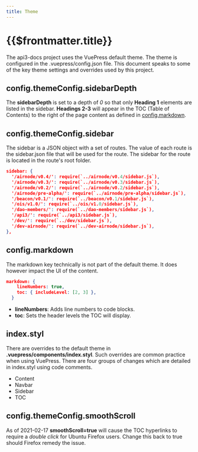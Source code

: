 ```yaml
---
title: Theme
---
```


# {{$frontmatter.title}}

<TocHeader />
<TOC class="table-of-contents" :include-level="[2,3]" />

The api3-docs project uses the VuePress default theme. The theme is configured
in the .vuepress/config.json file. This document speaks to some of the key theme
settings and overrides used by this project.

## config.themeConfig.sidebarDepth

The **sidebarDepth** is set to a depth of _0_ so that only **Heading 1**
elements are listed in the sidebar. **Headings 2-3** will appear in the TOC
(Table of Contents) to the right of the page content as defined in
[config.markdown](./theme.md#config-markdown).

## config.themeConfig.sidebar

The sidebar is a JSON object with a set of routes. The value of each route is
the sidebar.json file that will be used for the route. The sidebar for the route
is located in the route's root folder.

```json
sidebar: {
  '/airnode/v0.4/': require(`../airnode/v0.4/sidebar.js`),
  '/airnode/v0.3/': require(`../airnode/v0.3/sidebar.js`),
  '/airnode/v0.2/': require(`../airnode/v0.2/sidebar.js`),
  '/airnode/pre-alpha/': require(`../airnode/pre-alpha/sidebar.js`),
  '/beacon/v0.1/': require(`../beacon/v0.1/sidebar.js`),
  '/ois/v1.0/': require(`../ois/v1.0/sidebar.js`),
  '/dao-members/': require(`../dao-members/sidebar.js`),
  '/api3/': require(`../api3/sidebar.js`),
  '/dev/': require(`../dev/sidebar.js`),
  '/dev-airnode/': require(`../dev-airnode/sidebar.js`),
},
```

## config.markdown

The markdown key technically is not part of the default theme. It does however
impact the UI of the content.

```json
markdown: {
    lineNumbers: true,
    toc: { includeLevel: [2, 3] },
  }
```

- **lineNumbers**: Adds line numbers to code blocks.
- **toc**: Sets the header levels the TOC will display.

## index.styl

There are overrides to the default theme in **.vuepress/components/index.styl**.
Such overrides are common practice when using VuePress. There are four groups of
changes which are detailed in index.styl using code comments.

- Content
- Navbar
- Sidebar
- TOC

## config.themeConfig.smoothScroll

As of 2021-02-17 **smoothScroll=true** will cause the TOC hyperlinks to require
a _double click_ for Ubuntu Firefox users. Change this back to true should
Firefox remedy the issue.
